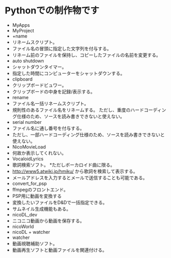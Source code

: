 Pythonでの制作物です
=============================
* MyApps
* MyProject
 * +name
  * リネームスクリプト。  
   * ファイル名の冒頭に指定した文字列を付与する。  
   * リネーム前のファイルを保持し、コピーしたファイルの名前を変更する。  
 * auto shutdown   
  * シャットダウンタイマー。  
  * 指定した時間にコンピューターをシャットダウンする。  
 * clipboard
  * クリップボードビュワー。
  * クリップボードの中身を記録/表示する。
 * rename
  * ファイル名一括リネームスクリプト。
   * 規則性のあるファイル名をリネームする。 ただし、重度のハードコーディング仕様のため、ソースを読み書きできないと使えない。
 * serial number
  * ファイル名に通し番号を付与する。
   * ただし、一部ハードコーディング仕様のため、ソースを読み書きできないと使えない。
 * NicoMovieLoad
  * 何故か表示してくれない。
 * VocaloidLyrics
  * 歌詞検索ソフト。
   *ただしボーカロイド曲に限る。
   * http://www5.atwiki.jp/hmiku/ から歌詞を検索して表示する。
   * メールアドレスを入力するとメールで送信することも可能である。
 * convert_for_psp
  * ffmpegのフロントエンド。
   * PSP用に動画を変換する
   * 変換したいファイルをD&Dで一括指定できる。
   * サムネイル生成機能もある。
 * nicoDL_dev
  * ニコニコ動画から動画を保存する。
 * nicoWorld
  * nicoDL + watcher
 * watcher
  * 動画視聴補助ソフト。
   * 動画再生ソフトと動画ファイルを関連付ける。
